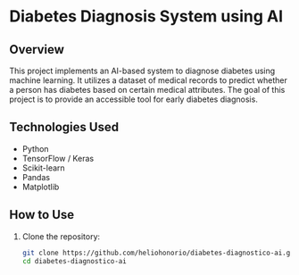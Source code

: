 # Diabetes Diagnosis System using AI

## Overview
This project implements an AI-based system to diagnose diabetes using machine learning. It utilizes a dataset of medical records to predict whether a person has diabetes based on certain medical attributes. The goal of this project is to provide an accessible tool for early diabetes diagnosis.

## Technologies Used
- Python
- TensorFlow / Keras
- Scikit-learn
- Pandas
- Matplotlib

## How to Use

1. Clone the repository:
   ```bash
   git clone https://github.com/heliohonorio/diabetes-diagnostico-ai.git
   cd diabetes-diagnostico-ai
